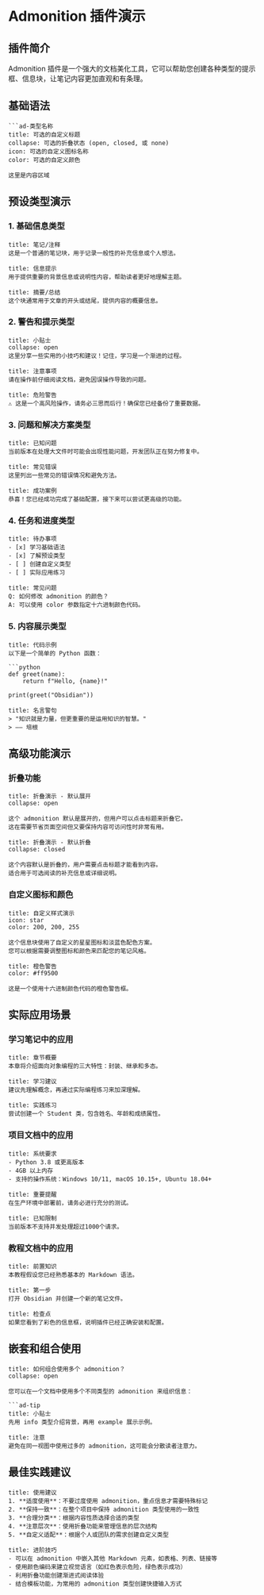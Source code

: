 # Admonition 插件演示

## 插件简介

Admonition 插件是一个强大的文档美化工具，它可以帮助您创建各种类型的提示框、信息块，让笔记内容更加直观和有条理。

## 基础语法

```
```ad-类型名称
title: 可选的自定义标题
collapse: 可选的折叠状态 (open, closed, 或 none)
icon: 可选的自定义图标名称
color: 可选的自定义颜色

这里是内容区域
````

## 预设类型演示

### 1. 基础信息类型

```ad-note
title: 笔记/注释
这是一个普通的笔记块，用于记录一般性的补充信息或个人想法。
```

```ad-info
title: 信息提示
用于提供重要的背景信息或说明性内容，帮助读者更好地理解主题。
```

```ad-abstract
title: 摘要/总结
这个块通常用于文章的开头或结尾，提供内容的概要信息。
```

### 2. 警告和提示类型

```ad-tip
title: 小贴士
collapse: open
这里分享一些实用的小技巧和建议！记住，学习是一个渐进的过程。
```

```ad-warning
title: 注意事项
请在操作前仔细阅读文档，避免因误操作导致的问题。
```

```ad-danger
title: 危险警告
⚠️ 这是一个高风险操作，请务必三思而后行！确保您已经备份了重要数据。
```

### 3. 问题和解决方案类型

```ad-bug
title: 已知问题
当前版本在处理大文件时可能会出现性能问题，开发团队正在努力修复中。
```

```ad-failure
title: 常见错误
这里列出一些常见的错误情况和避免方法。
```

```ad-success
title: 成功案例
恭喜！您已经成功完成了基础配置，接下来可以尝试更高级的功能。
```

### 4. 任务和进度类型

```ad-todo
title: 待办事项
- [x] 学习基础语法
- [x] 了解预设类型
- [ ] 创建自定义类型
- [ ] 实际应用练习
```

```ad-question
title: 常见问题
Q: 如何修改 admonition 的颜色？
A: 可以使用 color 参数指定十六进制颜色代码。
```

### 5. 内容展示类型

```ad-example
title: 代码示例
以下是一个简单的 Python 函数：

```python
def greet(name):
    return f"Hello, {name}!"

print(greet("Obsidian"))
```

```ad-quote
title: 名言警句
> "知识就是力量，但更重要的是运用知识的智慧。"
> —— 培根
```

## 高级功能演示

### 折叠功能

```ad-faq
title: 折叠演示 - 默认展开
collapse: open

这个 admonition 默认是展开的，但用户可以点击标题来折叠它。
这在需要节省页面空间但又要保持内容可访问性时非常有用。
```

```ad-help
title: 折叠演示 - 默认折叠
collapse: closed

这个内容默认是折叠的，用户需要点击标题才能看到内容。
适合用于可选阅读的补充信息或详细说明。
```

### 自定义图标和颜色

```ad-info
title: 自定义样式演示
icon: star
color: 200, 200, 255

这个信息块使用了自定义的星星图标和淡蓝色配色方案。
您可以根据需要调整图标和颜色来匹配您的笔记风格。
```

```ad-warning
title: 橙色警告
color: #ff9500

这是一个使用十六进制颜色代码的橙色警告框。
```

## 实际应用场景

### 学习笔记中的应用

```ad-abstract
title: 章节概要
本章将介绍面向对象编程的三大特性：封装、继承和多态。
```

```ad-tip
title: 学习建议
建议先理解概念，再通过实际编程练习来加深理解。
```

```ad-example
title: 实践练习
尝试创建一个 Student 类，包含姓名、年龄和成绩属性。
```

### 项目文档中的应用

```ad-info
title: 系统要求
- Python 3.8 或更高版本
- 4GB 以上内存
- 支持的操作系统：Windows 10/11, macOS 10.15+, Ubuntu 18.04+
```

```ad-warning
title: 重要提醒
在生产环境中部署前，请务必进行充分的测试。
```

```ad-bug
title: 已知限制
当前版本不支持并发处理超过1000个请求。
```

### 教程文档中的应用

```ad-note
title: 前置知识
本教程假设您已经熟悉基本的 Markdown 语法。
```

```ad-step
title: 第一步
打开 Obsidian 并创建一个新的笔记文件。
```

```ad-success
title: 检查点
如果您看到了彩色的信息框，说明插件已经正确安装和配置。
```

## 嵌套和组合使用

```ad-question
title: 如何组合使用多个 admonition？
collapse: open

您可以在一个文档中使用多个不同类型的 admonition 来组织信息：

```ad-tip
title: 小贴士
先用 info 类型介绍背景，再用 example 展示示例。
```

```ad-warning
title: 注意
避免在同一视图中使用过多的 admonition，这可能会分散读者注意力。
```

## 最佳实践建议

```ad-best-practice
title: 使用建议
1. **适度使用**：不要过度使用 admonition，重点信息才需要特殊标记
2. **保持一致**：在整个项目中保持 admonition 类型使用的一致性
3. **合理分类**：根据内容性质选择合适的类型
4. **注意层次**：使用折叠功能来管理信息的层次结构
5. **自定义适配**：根据个人或团队的需求创建自定义类型
```

```ad-tip
title: 进阶技巧
- 可以在 admonition 中嵌入其他 Markdown 元素，如表格、列表、链接等
- 使用颜色编码来建立视觉语言（如红色表示危险，绿色表示成功）
- 利用折叠功能创建渐进式阅读体验
- 结合模板功能，为常用的 admonition 类型创建快捷输入方式
```